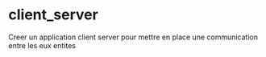 # client_server
Creer un application client server pour mettre en place une communication entre les eux entites
